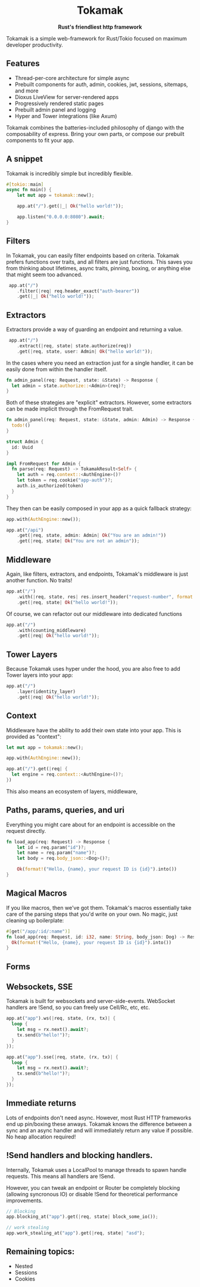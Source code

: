 
<div align="center">
  <h1>Tokamak</h1>
  <p>
    <strong>Rust's friendliest http framework</strong>
  </p>
</div>

Tokamak is a simple web-framework for Rust/Tokio focused on maximum developer productivity.

## Features

- Thread-per-core architecture for simple async
- Prebuilt components for auth, admin, cookies, jwt, sessions, sitemaps, and more
- Dioxus LiveView for server-rendered apps
- Progressively rendered static pages
- Prebuilt admin panel and logging
- Hyper and Tower integrations (like Axum)

Tokamak combines the batteries-included philosophy of django with the composability of express. Bring your own parts, or compose our prebuilt components to fit your app.

## A snippet

Tokamak is incredibly simple but incredibly flexible.

```rust
#[tokio::main]
async fn main() {
    let mut app = tokamak::new();

    app.at("/").get(|_| Ok("hello world!"));

    app.listen("0.0.0.0:8080").await;
}
```

## Filters

In Tokamak, you can easily filter endpoints based on criteria. Tokamak prefers functions over traits, and all filters are just functions. This saves you from thinking about lifetimes, async traits, pinning, boxing, or anything else that might seem too advanced.

```rust
 app.at("/")
    .filter(|req| req.header_exact("auth-bearer"))
    .get(|_| Ok("hello world!"));
```

## Extractors

Extractors provide a way of guarding an endpoint and returning a value.
```rust
 app.at("/")
    .extract(|req, state| state.authorize(req))
    .get(|req, state, user: Admin| Ok("hello world!"));
```

In the cases where you need an extraction just for a single handler, it can be easily done from within the handler itself.

```rust
fn admin_panel(req: Request, state: &State) -> Response {
  let admin = state.authorize::<Admin>(req)?;
}
```

Both of these strategies are "explicit" extractors. However, some extractors can be made implicit through the FromRequest trait.

```rust
fn admin_panel(req: Request, state: &State, admin: Admin) -> Response {
  todo!()
}

struct Admin {
  id: Uuid
}

impl FromRequest for Admin {
  fn parse(req: Request) -> TokamakResult<Self> {
    let auth = req.context::<AuthEngine>()?
    let token = req.cookie("app-auth")?;
    auth.is_authorized(token)
  }
}
```

They then can be easily composed in your app as a quick fallback strategy:

```rust
app.with(AuthEngine::new());

app.at("/api")
    .get(|req, state, admin: Admin| Ok("You are an admin!"))
    .get(|req, state| Ok("You are not an admin"));
```

## Middleware

Again, like filters, extractors, and endpoints, Tokamak's middleware is just another function. No traits!

```rust
app.at("/")
    .with(|req, state, res| res.insert_header("request-number", format!(state.count_up())))
    .get(|req, state| Ok("hello world!"));
```

Of course, we can refactor out our middleware into dedicated functions

```rust
app.at("/")
    .with(counting_middleware)
    .get(|req| Ok("hello world!"));
```

## Tower Layers

Because Tokamak uses hyper under the hood, you are also free to add Tower layers into your app:

```rust
app.at("/")
    .layer(identity_layer)
    .get(|req| Ok("hello world!"));
```

## Context

Middleware have the ability to add their own state into your app. This is provided as "context":

```rust
let mut app = tokamak::new();

app.with(AuthEngine::new());

app.at("/").get(|req| {
  let engine = req.context::<AuthEngine>()?;
})
```

This also means an ecosystem of layers, middleware,


## Paths, params, queries, and uri

Everything you might care about for an endpoint is accessible on the request directly.

```rust
fn load_app(req: Request) -> Response {
    let id = req.param("id")?;
    let name = req.param("name")?;
    let body = req.body_json::<Dog>()?;

    Ok(format!("Hello, {name}, your request ID is {id}").into())
}
```

## Magical Macros

If you like macros, then we've got them. Tokamak's macros essentially take care of the parsing steps that you'd write on your own. No magic, just cleaning up boilerplate:

```rust
#[get("/app/:id/:name")]
fn load_app(req: Request, id: i32, name: String, body_json: Dog) -> Response {
  Ok(format!("Hello, {name}, your request ID is {id}").into())
}
```

## Forms


## Websockets, SSE

Tokamak is built for websockets and server-side-events. WebSocket handlers are !Send, so you can freely use Cell/Rc, etc, etc.

```rust
app.at("app").ws(|req, state, (rx, tx)| {
  loop {
    let msg = rx.next().await?;
    tx.send(b"hello!")?;
  }
});
```

```rust
app.at("app").sse(|req, state, (rx, tx)| {
  loop {
    let msg = rx.next().await?;
    tx.send(b"hello!")?;
  }
});
```

## Immediate returns

Lots of endpoints don't need async. However, most Rust HTTP frameworks end up pin/boxing these anways. Tokamak knows the difference between a sync and an async handler and will immediately return any value if possible. No heap allocation required!

## !Send handlers and blocking handlers.

Internally, Tokamak uses a LocalPool to manage threads to spawn handle requests. This means all handlers are !Send.

However, you can tweak an endpoint or Router be completely blocking (allowing syncronous IO) or disable !Send for theoretical performance improvements.

```rust
// Blocking
app.blocking_at("app").get(|req, state| block_some_io());

// work stealing
app.work_stealing_at("app").get(|req, state| "asd");
```


## Remaining topics:

- Nested
- Sessions
- Cookies
